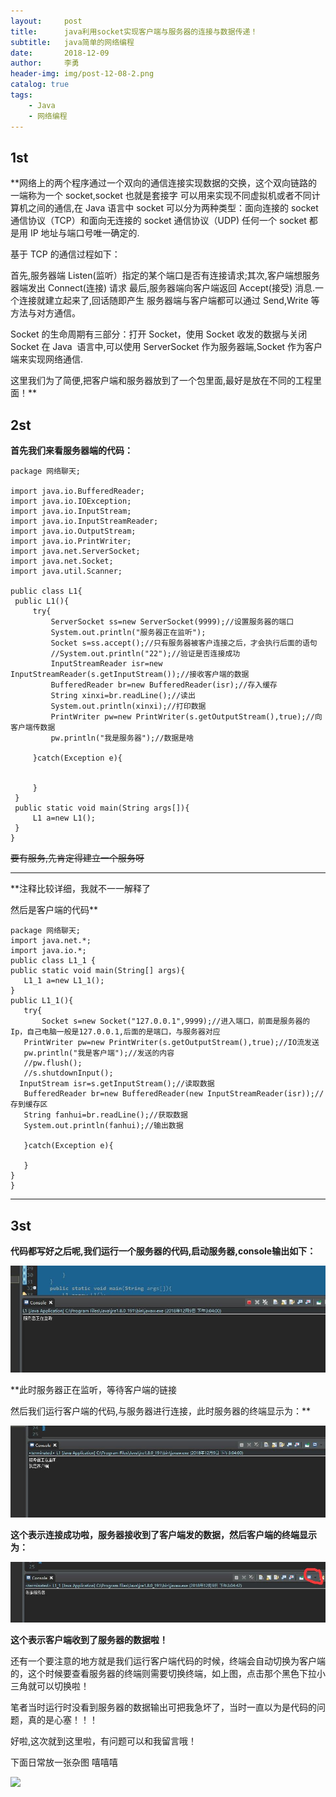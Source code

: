 ```yaml
---
layout:     post
title:      java利用socket实现客户端与服务器的连接与数据传递！
subtitle:   java简单的网络编程
date:       2018-12-09
author:     李勇
header-img: img/post-12-08-2.png
catalog: true
tags:
    - Java
    - 网络编程
---
```


## 1st ##
**网络上的两个程序通过一个双向的通信连接实现数据的交换，这个双向链路的一端称为一个 socket,socket 也就是套接字
  可以用来实现不同虚拟机或者不同计算机之间的通信,在 Java 语言中
  socket 可以分为两种类型：面向连接的 socket 通信协议（TCP）和面向无连接的 socket 通信协议（UDP)
  任何一个 socket 都是用 IP 地址与端口号唯一确定的.

  基于 TCP 的通信过程如下：

  首先,服务器端 Listen(监听）指定的某个端口是否有连接请求;其次,客户端想服务器端发出 Connect(连接) 请求
  最后,服务器端向客户端返回 Accept(接受) 消息.一个连接就建立起来了,回话随即产生
  服务器端与客户端都可以通过 Send,Write 等方法与对方通信。

  Socket 的生命周期有三部分：打开 Socket，使用 Socket 收发的数据与关闭 Socket
  在 Java  语言中,可以使用 ServerSocket 作为服务器端,Socket 作为客户端来实现网络通信.


  这里我们为了简便,把客户端和服务器放到了一个包里面,最好是放在不同的工程里面！**
  
## 2st ##
**首先我们来看服务器端的代码：**
   ```
 package 网络聊天;

import java.io.BufferedReader;
import java.io.IOException;
import java.io.InputStream;
import java.io.InputStreamReader;
import java.io.OutputStream;
import java.io.PrintWriter;
import java.net.ServerSocket;
import java.net.Socket;
import java.util.Scanner;

public class L1{
	public L1(){
		try{
			ServerSocket ss=new ServerSocket(9999);//设置服务器的端口
			System.out.println("服务器正在监听");
			Socket s=ss.accept();//只有服务器被客户连接之后，才会执行后面的语句
			//System.out.println("22");//验证是否连接成功
			InputStreamReader isr=new InputStreamReader(s.getInputStream());//接收客户端的数据
			BufferedReader br=new BufferedReader(isr);//存入缓存
			String xinxi=br.readLine();//读出
			System.out.println(xinxi);//打印数据
			PrintWriter pw=new PrintWriter(s.getOutputStream(),true);//向客户端传数据
			pw.println("我是服务器");//数据是啥
			
		}catch(Exception e){


		}
	}
	public static void main(String args[]){
		L1 a=new L1();
	}
}

```
<s>要有服务,先肯定得建立一个服务呀</s>

----

**注释比较详细，我就不一一解释了

  然后是客户端的代码**
  
  ```
  package 网络聊天;
import java.net.*;
import java.io.*;
public class L1_1 {
 public static void main(String[] args){
	 L1_1 a=new L1_1();
 }
 public L1_1(){
	 try{
		 Socket s=new Socket("127.0.0.1",9999);//进入端口，前面是服务器的Ip，自己电脑一般是127.0.0.1,后面的是端口，与服务器对应
	 PrintWriter pw=new PrintWriter(s.getOutputStream(),true);//IO流发送
	 pw.println("我是客户端");//发送的内容
	 //pw.flush();
	 //s.shutdownInput();
	InputStream isr=s.getInputStream();//读取数据
	 BufferedReader br=new BufferedReader(new InputStreamReader(isr));//存到缓存区
	 String fanhui=br.readLine();//获取数据
	 System.out.println(fanhui);//输出数据
	 
	 }catch(Exception e){
		 
	 }
 }
}

  ```
  ----
  
## 3st ##
**代码都写好之后呢,我们运行一个服务器的代码,启动服务器,console输出如下：**

![](https://raw.githubusercontent.com/CholeChow1/CholeChow1.github.io/master/img/javaService1.jpg "启动服务器")

**此时服务器正在监听，等待客户端的链接

  然后我们运行客户端的代码,与服务器进行连接，此时服务器的终端显示为：**

![](https://raw.githubusercontent.com/CholeChow1/CholeChow1.github.io/master/img/javaService2.jpg "服务器")

**这个表示连接成功啦，服务器接收到了客户端发的数据，然后客户端的终端显示为：**

![](https://raw.githubusercontent.com/CholeChow1/CholeChow1.github.io/master/img/javaService3.jpg "客户端")
 
 **这个表示客户端收到了服务器的数据啦！**
 
还有一个要注意的地方就是我们运行客户端代码的时候，终端会自动切换为客户端的，这个时候要查看服务器的终端则需要切换终端，如上图，点击那个黑色下拉小三角就可以切换啦！

笔者当时运行时没看到服务器的数据输出可把我急坏了，当时一直以为是代码的问题，真的是心塞！！！

好啦,这次就到这里啦，有问题可以和我留言哦！ 

下面日常放一张杂图 嘻嘻嘻
 
![](https://timgsa.baidu.com/timg?image&quality=80&size=b9999_10000&sec=1544353464511&di=7b32448c287c13accde9c1b0440eb5f3&imgtype=0&src=http%3A%2F%2Fi0.hdslb.com%2Fbfs%2Farticle%2F165637a1e7aa65302ef0519bde6226c3f9449699.png)
